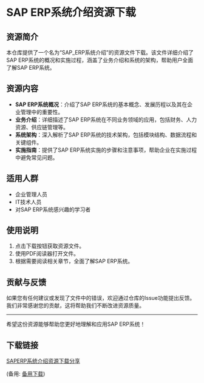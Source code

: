 # SAP ERP系统介绍资源下载

## 资源简介

本仓库提供了一个名为“SAP_ERP系统介绍”的资源文件下载。该文件详细介绍了SAP ERP系统的概况和实施过程，涵盖了业务介绍和系统的架构，帮助用户全面了解SAP ERP系统。

## 资源内容

- **SAP ERP系统概况**：介绍了SAP ERP系统的基本概念、发展历程以及其在企业管理中的重要性。
- **业务介绍**：详细描述了SAP ERP系统在不同业务领域的应用，包括财务、人力资源、供应链管理等。
- **系统架构**：深入解析了SAP ERP系统的技术架构，包括模块结构、数据流程和关键组件。
- **实施指南**：提供了SAP ERP系统实施的步骤和注意事项，帮助企业在实施过程中避免常见问题。

## 适用人群

- 企业管理人员
- IT技术人员
- 对SAP ERP系统感兴趣的学习者

## 使用说明

1. 点击下载按钮获取资源文件。
2. 使用PDF阅读器打开文件。
3. 根据需要阅读相关章节，全面了解SAP ERP系统。

## 贡献与反馈

如果您有任何建议或发现了文件中的错误，欢迎通过仓库的Issue功能提出反馈。我们非常感谢您的贡献，这将帮助我们不断改进资源质量。

---

希望这份资源能够帮助您更好地理解和应用SAP ERP系统！

## 下载链接
[SAPERP系统介绍资源下载分享](https://pan.quark.cn/s/fc1fab36cc5d) 

(备用: [备用下载](https://pan.baidu.com/s/11qNIVfLC4_6Umu2Jh3tfpg?pwd=1234))
